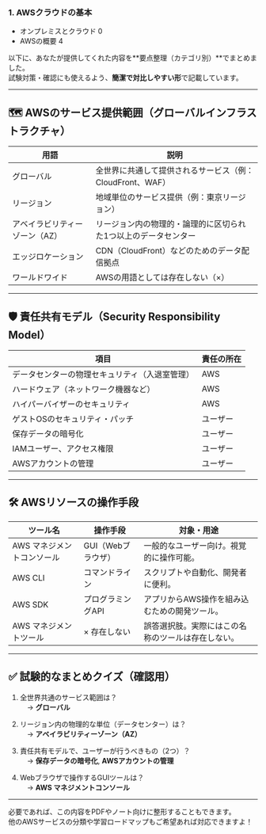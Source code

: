 ### 1. AWSクラウドの基本
- オンプレミスとクラウド	0
- AWSの概要	4

以下に、あなたが提供してくれた内容を**要点整理（カテゴリ別）**でまとめました。  
試験対策・確認にも使えるよう、**簡潔で対比しやすい形**で記載しています。

---

## 🗺️ AWSのサービス提供範囲（グローバルインフラストラクチャ）

| 用語                   | 説明                                                                 |
|------------------------|----------------------------------------------------------------------|
| グローバル             | 全世界に共通して提供されるサービス（例：CloudFront、WAF）         |
| リージョン             | 地域単位のサービス提供（例：東京リージョン）                       |
| アベイラビリティーゾーン（AZ） | リージョン内の物理的・論理的に区切られた1つ以上のデータセンター   |
| エッジロケーション     | CDN（CloudFront）などのためのデータ配信拠点                          |
| ワールドワイド         | AWSの用語としては存在しない（×）                                     |

---

## 🛡️ 責任共有モデル（Security Responsibility Model）

| 項目                                        | 責任の所在   |
|---------------------------------------------|--------------|
| データセンターの物理セキュリティ（入退室管理） | AWS          |
| ハードウェア（ネットワーク機器など）         | AWS          |
| ハイパーバイザーのセキュリティ               | AWS          |
| ゲストOSのセキュリティ・パッチ               | ユーザー     |
| 保存データの暗号化                           | ユーザー     |
| IAMユーザー、アクセス権限                    | ユーザー     |
| AWSアカウントの管理                          | ユーザー     |

---

## 🛠️ AWSリソースの操作手段

| ツール名                   | 操作手段        | 対象・用途                                  |
|----------------------------|------------------|----------------------------------------------|
| AWS マネジメントコンソール | GUI（Webブラウザ） | 一般的なユーザー向け。視覚的に操作可能。       |
| AWS CLI                    | コマンドライン    | スクリプトや自動化、開発者に便利。             |
| AWS SDK                    | プログラミングAPI | アプリからAWS操作を組み込むための開発ツール。 |
| AWS マネジメントツール     | × 存在しない      | 誤答選択肢。実際にはこの名称のツールは存在しない。|

---

## ✅ 試験的なまとめクイズ（確認用）

1. 全世界共通のサービス範囲は？  
　→ **グローバル**

2. リージョン内の物理的な単位（データセンター）は？  
　→ **アベイラビリティーゾーン（AZ）**

3. 責任共有モデルで、ユーザーが行うべきもの（2つ）？  
　→ **保存データの暗号化**, **AWSアカウントの管理**

4. Webブラウザで操作するGUIツールは？  
　→ **AWS マネジメントコンソール**

---

必要であれば、この内容をPDFやノート向けに整形することもできます。  
他のAWSサービスの分類や学習ロードマップもご希望あれば対応できますよ！